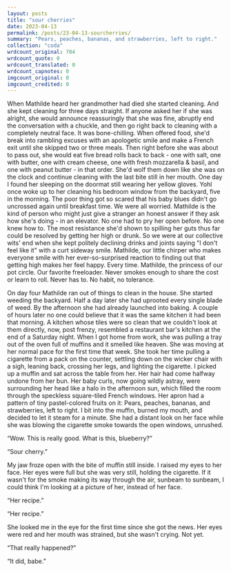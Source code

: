 ```yaml
---
layout: posts
title: "sour cherries"
date: 2023-04-13
permalink: /posts/23-04-13-sourcherries/
summary: "Pears, peaches, bananas, and strawberries, left to right."
collection: "coda"
wrdcount_original: 704
wrdcount_quote: 0
wrdcount_translated: 0
wrdcount_capnotes: 0
imgcount_original: 0
imgcount_credited: 0
---
```

When Mathilde heard her grandmother had died she started cleaning. And she kept cleaning for three days straight. If anyone asked her if she was alright, she would announce reassuringly that she was fine, abruptly end the conversation with a chuckle, and then go right back to cleaning with a completely neutral face. It was bone-chilling. When offered food, she'd break into rambling excuses with an apologetic smile and make a French exit until she skipped two or three meals. Then right before she was about to pass out, she would eat five bread rolls back to back - one with salt, one with butter, one with cream cheese, one with fresh mozzarella & basil, and one with peanut butter - in that order. She'd wolf them down like she was on the clock and continue cleaning with the last bite still in her mouth. One day I found her sleeping on the doormat still wearing her yellow gloves. Yohl once woke up to her cleaning his bedroom window from the backyard, five in the morning. The poor thing got so scared that his baby blues didn't go uncrossed again until breakfast time. We were all worried. Mathilde is the kind of person who might just give a stranger an honest answer if they ask how she's doing - in an elevator. No one had to pry her open before. No one knew how to. The most resistance she'd shown to spilling her guts thus far could be resolved by getting her high or drunk. So we were at our collective wits' end when she kept politely declining drinks and joints saying "I don't feel like it" with a curt sideway smile. Mathilde, our little chirper who makes everyone smile with her ever-so-surprised reaction to finding out that getting high makes her feel happy. Every time. Mathilde, the princess of our pot circle. Our favorite freeloader. Never smokes enough to share the cost or learn to roll. Never has to. No habit, no tolerance.

On day four Mathilde ran out of things to clean in the house. She started weeding the backyard. Half a day later she had uprooted every single blade of weed. By the afternoon she had already launched into baking. A couple of hours later no one could believe that it was the same kitchen it had been that morning. A kitchen whose tiles were so clean that we couldn't look at them directly, now, post frenzy, resembled a restaurant bar's kitchen at the end of a Saturday night. When I got home from work, she was pulling a tray out of the oven full of muffins and it smelled like heaven. She was moving at her normal pace for the first time that week. She took her time pulling a cigarette from a pack on the counter, settling down on the wicker chair with a sigh, leaning back, crossing her legs, and lighting the cigarette. I picked up a muffin and sat across the table from her. Her hair had come halfway undone from her bun. Her baby curls, now going wildly astray, were surrounding her head like a halo in the afternoon sun, which filled the room through the speckless square-tiled French windows. Her apron had a pattern of tiny pastel-colored fruits on it: Pears, peaches, bananas, and strawberries, left to right. I bit into the muffin, burned my mouth, and decided to let it steam for a minute. She had a distant look on her face while she was blowing the cigarette smoke towards the open windows, unrushed.

<span style="display: block; margin-bottom: 0.7em;">“Wow. This is really good. What is this, blueberry?”</p>
<span style="display: block; margin-bottom: 0;">“Sour cherry.”</p>

My jaw froze open with the bite of muffin still inside. I raised my eyes to her face. Her eyes were full but she was very still, holding the cigarette. If it wasn't for the smoke making its way through the air, sunbeam to sunbeam, I could think I'm looking at a picture of her, instead of her face.

<span style="display: block; margin-bottom: 0.7em;">“Her recipe.”</p>
<span style="display: block; margin-bottom: 0;">“Her recipe.”</p>

She looked me in the eye for the first time since she got the news. Her eyes were red and her mouth was strained, but she wasn't crying. Not yet.

<span style="display: block; margin-bottom: 0.7em;">“That really happened?”</p>
<span style="display: block; margin-bottom: 0.5em;">“It did, babe.”</p>
